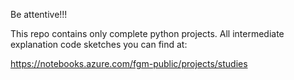 Be attentive!!!

This repo contains only complete python projects. All intermediate explanation code sketches you can find at:

https://notebooks.azure.com/fgm-public/projects/studies
